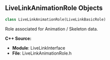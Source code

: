 ## LiveLinkAnimationRole Objects

```python
class LiveLinkAnimationRole(LiveLinkBasicRole)
```

Role associated for Animation / Skeleton data.

**C++ Source:**

- **Module**: LiveLinkInterface
- **File**: LiveLinkAnimationRole.h

<a id="unreal.LiveLinkTransformRole"></a>